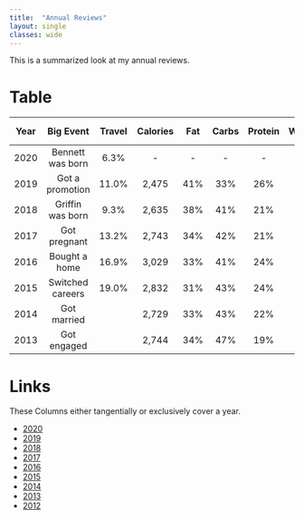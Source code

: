 ```yaml
---
title:  "Annual Reviews"
layout: single
classes: wide
---
```


This is a summarized look at my annual reviews.

# Table

| Year |       Big Event    | Travel | Calories |  Fat  | Carbs  | Protein  | Workouts |   Bedtime  |    Wake   | Sleep Duration | Weight |
|:----:|:------------------:|:------:|:--------:|:------:|:-------:|:---------:|:---------:|:----------:|:---------:|:--------------:|:------:|
| 2020 | Bennett was born   |  6.3%  | -     | -     | -    | -    |    128    | 11:08p |  6:53a |      6:52      |  218.6 |
| 2019 | Got a promotion    | 11.0%  | 2,475 | 41%   |  33% | 26%  |    129    | 11:08p |  6:16a |      7:33      |  221.1 |
| 2018 | Griffin was born   |  9.3%  | 2,635 | 38%   |  41% | 21%  |     97    | 11:40p |  6:05a |      6:50      |  229.7 |
| 2017 | Got pregnant       | 13.2%  | 2,743 | 34%   |  42% | 21%  |    126    | 11:09p |  6:25a |      7:24      |  230.3 |
| 2016 | Bought a home      | 16.9%  | 3,029 | 33%   |  41% | 24%  |    159    | 11:17p |  6:31a |      7:22      |  228.2 |
| 2015 | Switched careers   | 19.0%  | 2,832 | 31%   |  43% | 24%  |     97    | 11:51p |  7:10a |      7:33      |  230.3 |
| 2014 | Got married        |        | 2,729 | 33%   |  43% | 22%  |     85    | 11:56p |    -   |      7:29      |  229.6 |
| 2013 | Got engaged        |        | 2,744 | 34%   |  47% | 19%  |     58    |        |        |                |        |

# Links
These Columns either tangentially or exclusively cover a year.

- [2020](https://aarongilly.com/404/)
- [2019](https://aarongilly.com/384-2020-is-the-future/)
- [2018](https://aarongilly.com/359-retrospective/)
- [2017](https://aarongilly.com/331-no-zero-days-escape-rooms-podcast/)
- [2016](https://aarongilly.com/304-2017-is-prime-number/)
- [2015](https://aarongilly.com/277-year-year-1/)
- [2014](https://aarongilly.com/226-build-it-yourself/)
- [2013](https://aarongilly.com/132-30-day-challenges-dominion-box-and/)
- [2012](https://aarongilly.com/55/)